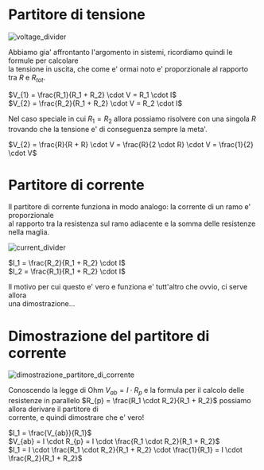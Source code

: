 # Partitore di tensione  

![voltage_divider](https://user-images.githubusercontent.com/7195133/206300542-a598b6ec-64ab-4286-a986-32d201726c78.jpg)

Abbiamo gia' affrontanto l'argomento in sistemi, ricordiamo quindi le formule per calcolare   
la tensione in uscita, che come e' ormai noto e' proporzionale al rapporto tra $R$ e $R_{tot}$.  

$V_{1} = \frac{R_1}{R_1 + R_2} \cdot V = R_1 \cdot I$  
$V_{2} = \frac{R_2}{R_1 + R_2} \cdot V = R_2 \cdot I$  

Nel caso speciale in cui $R_1 = R_2$ allora possiamo risolvere con una singola $R$  
trovando che la tensione e' di conseguenza sempre la meta'.

$V_{2} = \frac{R}{R + R} \cdot V = \frac{R}{2 \cdot R} \cdot V = \frac{1}{2} \cdot V$  


# Partitore di corrente  

Il partitore di corrente funziona in modo analogo: la corrente di un ramo e' proporzionale  
al rapporto tra la resistenza sul ramo adiacente e la somma delle resistenze nella maglia.  

![current_divider](https://user-images.githubusercontent.com/7195133/206303085-030a721a-70d3-4ece-9147-04c5e3dee3c7.jpg)  

$I_1 = \frac{R_2}{R_1 + R_2} \cdot I$  
$I_2 = \frac{R_1}{R_1 + R_2} \cdot I$  

Il motivo per cui questo e' vero e funziona e' tutt'altro che ovvio, ci serve allora  
una dimostrazione...  


# Dimostrazione del partitore di corrente  

![dimostrazione_partitore_di_corrente](https://user-images.githubusercontent.com/7195133/206860760-fa2493c6-a119-49d7-aad9-45591e03dafd.jpg)


Conoscendo la legge di Ohm $V_{ab} = I \cdot R_{p}$ e la formula per il calcolo delle  
resistenze in parallelo $R_{p} = \frac{R_1 \cdot R_2}{R_1 + R_2}$ possiamo allora derivare il partitore di  
corrente, e quindi dimostrare che e' vero!  

$I_1 = \frac{V_{ab}}{R_1}$  
$V_{ab} = I \cdot R_{p} = I \cdot \frac{R_1 \cdot R_2}{R_1 + R_2}$  
$I_1 = I \cdot \frac{R_1 \cdot R_2}{R_1 + R_2} \cdot \frac{1}{R_1} = I \cdot \frac{R_2}{R_1 + R_2}$  